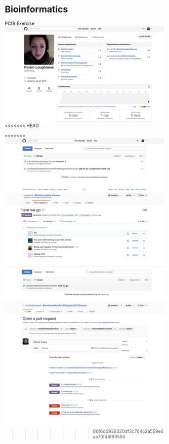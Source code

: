 # Bioinformatics
PCfB Exercise
![My profile](screenshotsforpcfb/PCfBScreenshot1.png)
<<<<<<< HEAD

=======
![Closed Issues](screenshotsforpcfb/pcfbScreenshot2.png)
![pulled requests and merges](screenshotsforpcfb/pcfbScreenshot3.png)
![Accepted pull request](screenshotsforpcfb/Screenshot4.png)
![editing another repository](screenshotsforpcfb/Screenshot5.png)
![My contribution activity so far](screenshotsforpcfb/Scrennshot6.png)
>>>>>>> 06f6d6939320df2c764c2a559e6aa70fd8f90550







